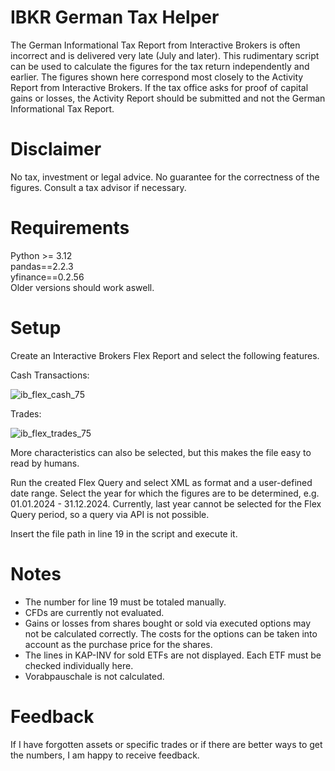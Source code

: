 # IBKR German Tax Helper
The German Informational Tax Report from Interactive Brokers is often incorrect and is delivered very late (July and later). This rudimentary script can be used to calculate the figures for the tax return independently and earlier. The figures shown here correspond most closely to the Activity Report from Interactive Brokers. If the tax office asks for proof of capital gains or losses, the Activity Report should be submitted and not the German Informational Tax Report.

# Disclaimer
No tax, investment or legal advice.
No guarantee for the correctness of the figures.
Consult a tax advisor if necessary.

# Requirements
Python >= 3.12   
pandas==2.2.3   
yfinance==0.2.56  
Older versions should work aswell.

# Setup
Create an Interactive Brokers Flex Report and select the following features.

Cash Transactions:

![ib_flex_cash_75](https://github.com/user-attachments/assets/ed709c96-8fa2-4d4a-ac8c-b39092e490f0)


Trades:

![ib_flex_trades_75](https://github.com/user-attachments/assets/0f8fa027-df81-4d53-a320-85ee7cd5c095)

More characteristics can also be selected, but this makes the file easy to read by humans.

Run the created Flex Query and select XML as format and a user-defined date range. Select the year for which the figures are to be determined, e.g. 01.01.2024 - 31.12.2024.
Currently, last year cannot be selected for the Flex Query period, so a query via API is not possible.

Insert the file path in line 19 in the script and execute it.

# Notes
- The number for line 19 must be totaled manually.
- CFDs are currently not evaluated.
- Gains or losses from shares bought or sold via executed options may not be calculated correctly. The costs for the options can be taken into account as the purchase price for the shares.
- The lines in KAP-INV for sold ETFs are not displayed. Each ETF must be checked individually here.
- Vorabpauschale is not calculated.

# Feedback
If I have forgotten assets or specific trades or if there are better ways to get the numbers, I am happy to receive feedback.
